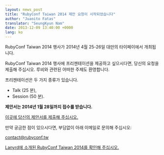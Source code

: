 ```yaml
---
layout: news_post
title: "RubyConf Taiwan 2014 제안 요청이 시작되었습니다"
author: "Juanito Fatas"
translator: "SeungKyun Nam"
date: 2013-12-09 13:40:00 +0000
lang: ko
---
```


RubyConf Taiwan 2014 행사가 2014년 4월 25-26일 대만의 타이페이에서 개최됩니다.

RubyConf Taiwan 2014 행사에 프리젠테이션을 제공하고 싶으시다면,
당신의 요청을 제출해 주십시오. 루비와 관련된 어떠한 주제도 환영합니다.

프리젠테이션은 두 가지 종류가 있습니다.

* Talk (25 분),
* Session (50 분).

**제안서는 2014년 1월 28일까지 접수를 받습니다.**

[이곳에 당신의 제안서를 제출해 주십시오.][submit-proposal]

만약 궁금한 점이 있으시다면, 부담없이 아래 이메일로 문의해 주십시오:

contact@rubyconf.tw

[Lanyrd에 소개된 RubyConf Taiwan 2014를 확인해 주십시오.][rubyconf-tw-2014-lanyrd]

[rubyconf-tw-2014-lanyrd]: http://lanyrd.com/2014/rubyconftw/
[submit-proposal]: https://kktix.com/events/rubyconftw2014-cfp?locale=en
